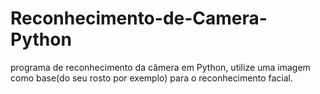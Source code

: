 # Reconhecimento-de-Camera-Python
programa de reconhecimento da câmera em Python, utilize uma imagem como base(do seu rosto por exemplo) para o reconhecimento facial.  
